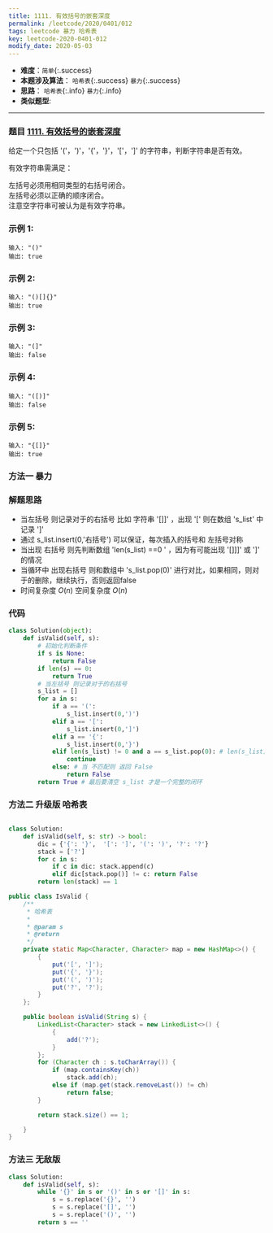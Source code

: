 ```yaml
---
title: 1111. 有效括号的嵌套深度
permalink: /leetcode/2020/0401/012
tags: leetcode 暴力 哈希表
key: leetcode-2020-0401-012
modify_date: 2020-05-03
---
```

- __难度__：`简单`{:.success}
- __本题涉及算法__： `哈希表`{:.success} `暴力`{:.success}
- __思路__：  `哈希表`{:.info} `暴力`{:.info}
- __类似题型__:

---

### 题目 [1111. 有效括号的嵌套深度](https://leetcode-cn.com/problems/maximum-nesting-depth-of-two-valid-parentheses-strings/)
给定一个只包括 '('，')'，'{'，'}'，'['，']' 的字符串，判断字符串是否有效。

有效字符串需满足：

左括号必须用相同类型的右括号闭合。   
左括号必须以正确的顺序闭合。    
注意空字符串可被认为是有效字符串。

### 示例 1:
```
输入: "()"
输出: true
```
### 示例 2:
```
输入: "()[]{}"
输出: true
```
### 示例 3:
```
输入: "(]"
输出: false
```
### 示例 4:
```
输入: "([)]"
输出: false
```
### 示例 5:
```
输入: "{[]}"
输出: true
```
### 方法一 暴力
### 解题思路
- 当左括号 则记录对于的右括号 比如 字符串 '[]]' ，出现 '[' 则在数组 's_list' 中记录 ']'
- 通过 s_list.insert(0,'右括号') 可以保证，每次插入的括号和 左括号对称
- 当出现 右括号 则先判断数组 'len(s_list) ==0 ' ，因为有可能出现 '[]]]' 或 ']' 的情况
- 当循环中 出现右括号 则和数组中 's_list.pop(0)' 进行对比，如果相同，则对于的删除，继续执行，否则返回false
- 时间复杂度 $O(n)$ 空间复杂度 $O(n)$
### 代码

```python
class Solution(object):
    def isValid(self, s):
        # 初始化判断条件
        if s is None:
            return False
        if len(s) == 0:
            return True
        # 当左括号 则记录对于的右括号
        s_list = []
        for a in s:
            if a == '(':
                s_list.insert(0,')')
            elif a == '[':
                s_list.insert(0,']')
            elif a == '{':
                s_list.insert(0,'}')
            elif len(s_list) != 0 and a == s_list.pop(0): # len(s_list) != 0 出现 '[]]'清空的判断
                continue
            else: # 当 不匹配则 返回 False
                return False
        return True # 最后要清空 s_list 才是一个完整的闭环
```

### 方法二 升级版 哈希表
```python

class Solution:
    def isValid(self, s: str) -> bool:
        dic = {'{': '}',  '[': ']', '(': ')', '?': '?'}
        stack = ['?']
        for c in s:
            if c in dic: stack.append(c)
            elif dic[stack.pop()] != c: return False
        return len(stack) == 1

```

```java
public class IsValid {
    /**
     * 哈希表
     *
     * @param s
     * @return
     */
    private static Map<Character, Character> map = new HashMap<>() {
        {
            put('[', ']');
            put('{', '}');
            put('(', ')');
            put('?', '?');
        }
    };

    public boolean isValid(String s) {
        LinkedList<Character> stack = new LinkedList<>() {
            {
                add('?');
            }
        };
        for (Character ch : s.toCharArray()) {
            if (map.containsKey(ch))
                stack.add(ch);
            else if (map.get(stack.removeLast()) != ch)
                return false;
        }

        return stack.size() == 1;

    }
}
```


### 方法三 无敌版
```python
class Solution:
    def isValid(self, s):
        while '{}' in s or '()' in s or '[]' in s:
            s = s.replace('{}', '')
            s = s.replace('[]', '')
            s = s.replace('()', '')
        return s == ''
```
